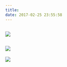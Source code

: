 ```yaml
---
title:
date: 2017-02-25 23:55:58
---
```

![](https://ww3.sinaimg.cn/large/006tKfTcly1fd47c047pjj31kw16ohdt.jpg)
---
![](https://ww1.sinaimg.cn/large/006tKfTcly1fd47jyy75nj31kw16oaua.jpg)
---
![](https://ww3.sinaimg.cn/large/006tKfTcly1fd486mdbt5j31kw16ogtp.jpg)